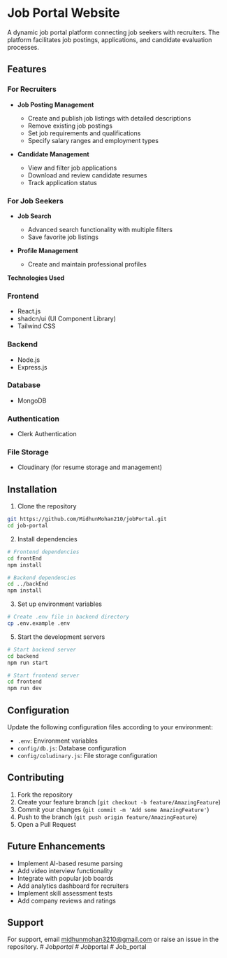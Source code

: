 # Job Portal Website

A dynamic job portal platform connecting job seekers with recruiters. The platform facilitates job postings, applications, and candidate evaluation processes.

## Features

### For Recruiters

- **Job Posting Management**

  - Create and publish job listings with detailed descriptions
  - Remove existing job postings
  - Set job requirements and qualifications
  - Specify salary ranges and employment types

- **Candidate Management**
  - View and filter job applications
  - Download and review candidate resumes
  - Track application status

### For Job Seekers

- **Job Search**

  - Advanced search functionality with multiple filters
  - Save favorite job listings

- **Profile Management**
  - Create and maintain professional profiles

**Technologies Used**
### Frontend
- React.js
- shadcn/ui (UI Component Library)
- Tailwind CSS

### Backend
- Node.js
- Express.js

### Database
- MongoDB

### Authentication
- Clerk Authentication

### File Storage
- Cloudinary (for resume storage and management)




## Installation
1. Clone the repository

```bash
git https://github.com/MidhunMohan210/jobPortal.git
cd job-portal
```

2. Install dependencies

```bash
# Frontend dependencies
cd frontEnd
npm install

# Backend dependencies
cd ../backEnd
npm install
```

3. Set up environment variables

```bash
# Create .env file in backend directory
cp .env.example .env
```



5. Start the development servers

```bash
# Start backend server
cd backend
npm run start

# Start frontend server
cd frontend
npm run dev
```

## Configuration

Update the following configuration files according to your environment:

- `.env`: Environment variables
- `config/db.js`: Database configuration
- `config/coludinary.js`: File storage configuration


## Contributing

1. Fork the repository
2. Create your feature branch (`git checkout -b feature/AmazingFeature`)
3. Commit your changes (`git commit -m 'Add some AmazingFeature'`)
4. Push to the branch (`git push origin feature/AmazingFeature`)
5. Open a Pull Request

## Future Enhancements

- Implement AI-based resume parsing
- Add video interview functionality
- Integrate with popular job boards
- Add analytics dashboard for recruiters
- Implement skill assessment tests
- Add company reviews and ratings


## Support

For support, email midhunmohan3210@gmail.com or raise an issue in the repository.
#   J o b _ p o r t a l  
 #   J o b _ p o r t a l  
 #   J o b _ p o r t a l  
 